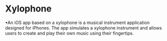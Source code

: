 # Xylophone
•An iOS app based on a xylophone is a musical instrument application designed for iPhones. The app simulates a xylophone instrument and allows users to create and play their own music using their fingertips.
